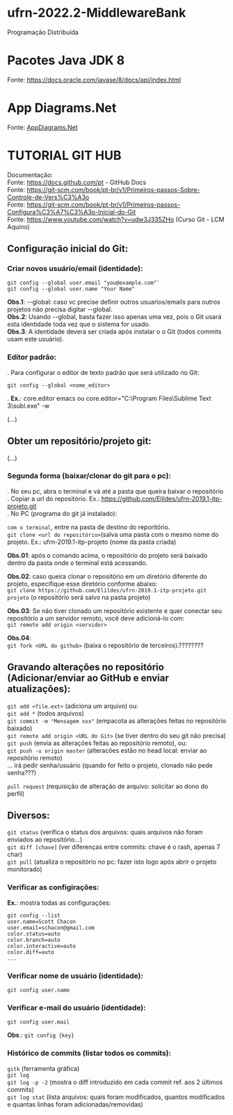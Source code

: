 # ufrn-2022.2-MiddlewareBank

Programação Distribuída

# Pacotes Java JDK 8
Fonte: https://docs.oracle.com/javase/8/docs/api/index.html

# App Diagrams.Net
Fonte: [AppDiagrams.Net](https://app.diagrams.net/)

# TUTORIAL GIT HUB

Documentação:  
Fonte: https://docs.github.com/pt - GitHub Docs  
Fonte: https://git-scm.com/book/pt-br/v1/Primeiros-passos-Sobre-Controle-de-Vers%C3%A3o  
Fonte: https://git-scm.com/book/pt-br/v1/Primeiros-passos-Configura%C3%A7%C3%A3o-Inicial-do-Git  
Fonte: https://www.youtube.com/watch?v=udw3J335ZHo (Curso Git - LCM Aquino)  

## Configuração inicial do Git:  

### Criar novos usuário/email (identidade):  

```
git config --global user.email "you@example.com"`
git config --global user.name "Your Name"
```

**Obs.1**: --global: caso vc precise definir outros usuarios/emails para outros projetos não precisa digitar --global.  
**Obs.2**: Usando --global, basta fazer isso apenas uma vez, pois o Git usará esta identidade toda vez que o sistema for usado.  
**Obs.3**: A identidade deverá ser criada após instalar o o Git (todos commits usam este usuário).  

### Editor padrão:  
. Para configurar o editor de texto padrão que será utilizado no Git:  

```
git config --global <nome_editor>
```

. **Ex.**: core.editor emacs ou core.editor="C:\\Program Files\\Sublime Text 3\\subl.exe" -w  

(...)

## Obter um repositório/projeto git:  

(...)  

### Segunda forma (baixar/clonar do git para o pc):  
. No seu pc, abra o terminal e vá até a pasta que queira baixar o repositório  
. Copiar a url do repositório. Ex.: https://github.com/Elildes/ufrn-2019.1-itp-projeto.git  
. No PC (programa do git já instalado):  

`com o terminal`, entre na pasta de destino do reporitório.  
`git clone <url do repositório>`(salva uma pasta com o mesmo nome do projeto. Ex.: ufrn-2019.1-itp-projeto (nome da pasta criada)  

**Obs.01**: após o comando acima, o repositório do projeto será baixado dentro da pasta onde o terminal está acessando.  

**Obs.02**: caso queira clonar o repositório em um diretório diferente do projeto, especifique esse diretório conforme abaixo:  
`git clone https://github.com/Elildes/ufrn-2019.1-itp-projeto.git projeto` (o repositório será salvo na pasta projeto)  

**Obs.03**: Se não tiver clonado um repositório existente e quer conectar seu repositório a um
servidor remoto, você deve adicioná-lo com:  
`git remote add origin <servidor>`  

**Obs.04**:  
`git fork <URL do github>`  (baixa o repositório de terceiros).????????  

## Gravando alterações no repositório (Adicionar/enviar ao GitHub e enviar atualizações):  
`git add <file.ext>` (adiciona um arquivo) ou:  
`git add *` (todos arquivos)  
`git commit -m "Mensagem xxx"` (empacota as alterações feitas no repositório baixado)  
`git remote add origin <URL do Git>` (se tiver dentro do seu git não precisa)  
`git push` (envia as alterações feitas ao repositório remoto), ou:  
`git push -u origin master` (alteracões estão no head local: enviar ao repositório remoto)  
... irá pedir senha/usuário (quando for feito o projeto, clonado não pede senha???)  

`pull request` (requisição de alteração de arquivo: solicitar ao dono do perfil)  

## Diversos:  
`git status` (verifica o status dos arquivos: quais arquivos não foram enviados ao repositório...)  
`git diff [chave]` (ver diferenças entre commits: chave é o rash, apenas 7 char)  
`git pull` (atualiza o repositório no pc: fazer isto logo após abrir o projeto monitorado)  

### Verificar as configirações:  
**Ex.**: mostra todas as configurações:  

```
git config --list
user.name=Scott Chacon
user.email=schacon@gmail.com
color.status=auto
color.branch=auto
color.interactive=auto
color.diff=auto
...
```

### Verificar nome de usuário (identidade):  
```
git config user.name
```

### Verificar e-mail do usuário (identidade):  
```
git config user.mail
```
**Obs**.: `git config {key}`  

### Histórico de commits (listar todos os commits):  
`gitk`  (ferramenta gráfica)  
`git log`  
`git log -p -2` (mostra o diff introduzido em cada commit ref. aos 2 últimos commits)  
`git log stat` (lista arquivos: quais foram modificados, quantos modificados e quantas linhas foram adicionadas/removidas)  

